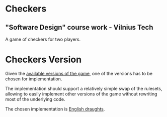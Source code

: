 # Checkers

## "Software Design" course work - Vilnius Tech

A game of checkers for two players.


# Checkers Version

Given the [available versions of the game](https://en.wikipedia.org/wiki/Draughts), one of the versions has to be chosen for implementation. 

The implementation should support a relatively simple swap of the rulesets, allowing to easily implement other versions of the game without rewriting most of the underlying code.

The chosen implementation is [English draughts](https://en.wikipedia.org/wiki/English_draughts).

